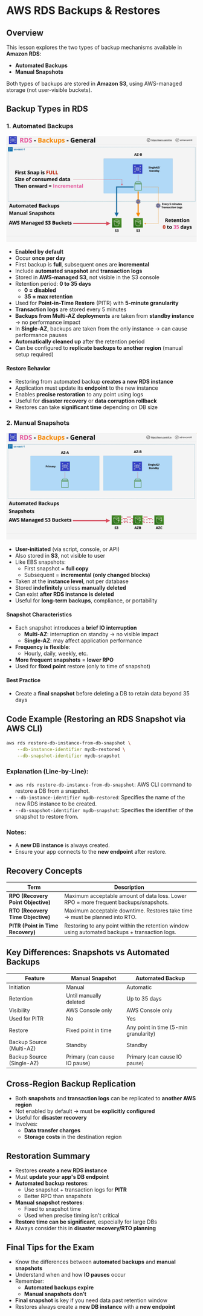 # AWS RDS Backups & Restores

## Overview

This lesson explores the two types of backup mechanisms available in **Amazon RDS**:

- **Automated Backups**
- **Manual Snapshots**

Both types of backups are stored in **Amazon S3**, using AWS-managed storage (not user-visible buckets).

## Backup Types in RDS

### 1. **Automated Backups**

![alt text](image-16.png)

- **Enabled by default**
- Occur **once per day**
- First backup is **full**, subsequent ones are **incremental**
- Include **automated snapshot** and **transaction logs**
- Stored in **AWS-managed S3**, not visible in the S3 console
- Retention period: **0 to 35 days**
  - **0 = disabled**
  - **35 = max retention**
- Used for **Point-in-Time Restore** (PITR) with **5-minute granularity**
- **Transaction logs** are stored every 5 minutes
- **Backups from Multi-AZ deployments** are taken from **standby instance** → no performance impact
- In **Single-AZ**, backups are taken from the only instance → can cause performance pauses
- **Automatically cleaned up** after the retention period
- Can be configured to **replicate backups to another region** (manual setup required)

#### Restore Behavior

- Restoring from automated backup **creates a new RDS instance**
- Application must update its **endpoint** to the new instance
- Enables **precise restoration** to any point using logs
- Useful for **disaster recovery** or **data corruption rollback**
- Restores can take **significant time** depending on DB size

### 2. **Manual Snapshots**

![alt text](image-15.png)

- **User-initiated** (via script, console, or API)
- Also stored in **S3**, not visible to user
- Like EBS snapshots:
  - First snapshot = **full copy**
  - Subsequent = **incremental (only changed blocks)**
- Taken at the **instance level**, not per database
- Stored **indefinitely** unless **manually deleted**
- Can exist **after RDS instance is deleted**
- Useful for **long-term backups**, compliance, or portability

#### Snapshot Characteristics

- Each snapshot introduces a **brief IO interruption**
  - **Multi-AZ**: interruption on standby → no visible impact
  - **Single-AZ**: may affect application performance
- **Frequency is flexible**:
  - Hourly, daily, weekly, etc.
- **More frequent snapshots** = **lower RPO**
- Used for **fixed point** restore (only to time of snapshot)

#### Best Practice

- Create a **final snapshot** before deleting a DB to retain data beyond 35 days

## Code Example (Restoring an RDS Snapshot via AWS CLI)

```bash
aws rds restore-db-instance-from-db-snapshot \
    --db-instance-identifier mydb-restored \
    --db-snapshot-identifier mydb-snapshot
```

### Explanation (Line-by-Line):

- `aws rds restore-db-instance-from-db-snapshot`: AWS CLI command to restore a DB from a snapshot.
- `--db-instance-identifier mydb-restored`: Specifies the name of the new RDS instance to be created.
- `--db-snapshot-identifier mydb-snapshot`: Specifies the identifier of the snapshot to restore from.

### Notes:

- A **new DB instance** is always created.
- Ensure your app connects to the **new endpoint** after restore.

## Recovery Concepts

| Term                               | Description                                                                                    |
| ---------------------------------- | ---------------------------------------------------------------------------------------------- |
| **RPO (Recovery Point Objective)** | Maximum acceptable amount of data loss. Lower RPO = more frequent backups/snapshots.           |
| **RTO (Recovery Time Objective)**  | Maximum acceptable downtime. Restores take time → must be planned into RTO.                    |
| **PITR (Point in Time Recovery)**  | Restoring to any point within the retention window using automated backups + transaction logs. |

## Key Differences: Snapshots vs Automated Backups

| Feature                   | Manual Snapshot              | Automated Backup                      |
| ------------------------- | ---------------------------- | ------------------------------------- |
| Initiation                | Manual                       | Automatic                             |
| Retention                 | Until manually deleted       | Up to 35 days                         |
| Visibility                | AWS Console only             | AWS Console only                      |
| Used for PITR             | No                           | Yes                                   |
| Restore                   | Fixed point in time          | Any point in time (5-min granularity) |
| Backup Source (Multi-AZ)  | Standby                      | Standby                               |
| Backup Source (Single-AZ) | Primary (can cause IO pause) | Primary (can cause IO pause)          |

## Cross-Region Backup Replication

- Both **snapshots** and **transaction logs** can be replicated to **another AWS region**
- Not enabled by default → must be **explicitly configured**
- Useful for **disaster recovery**
- Involves:
  - **Data transfer charges**
  - **Storage costs** in the destination region

## Restoration Summary

- Restores **create a new RDS instance**
- Must **update your app's DB endpoint**
- **Automated backup restores**:
  - Use snapshot + transaction logs for **PITR**
  - Better RPO than snapshots
- **Manual snapshot restores**:
  - Fixed to snapshot time
  - Used when precise timing isn't critical
- **Restore time can be significant**, especially for large DBs
- Always consider this in **disaster recovery/RTO planning**

## Final Tips for the Exam

- Know the differences between **automated backups** and **manual snapshots**
- Understand when and how **IO pauses** occur
- Remember:
  - **Automated backups expire**
  - **Manual snapshots don’t**
- **Final snapshot** is key if you need data past retention window
- Restores always create a **new DB instance** with a **new endpoint**
